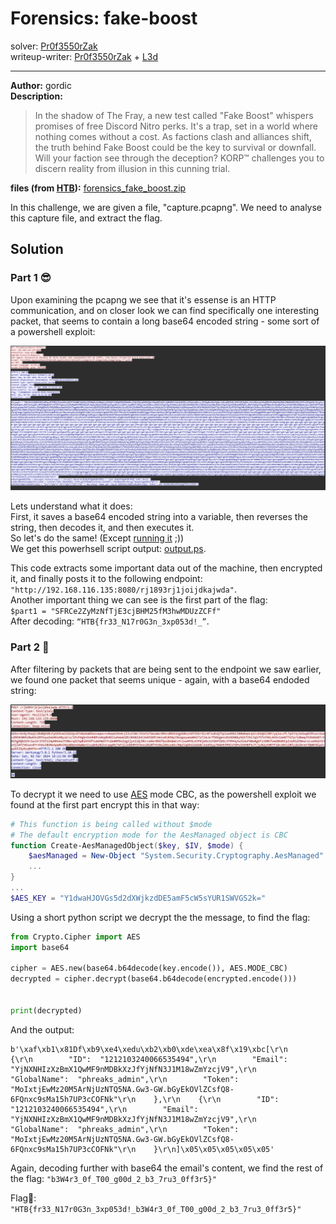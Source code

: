 
# Forensics: fake-boost
solver: [Pr0f3550rZak](https://github.com/Pr0f3550rZak)  
writeup-writer: [Pr0f3550rZak](https://github.com/Pr0f3550rZak) + [L3d](https://github.com/imL3d)
___
**Author:** gordic  
**Description:**
> In the shadow of The Fray, a new test called "Fake Boost" whispers promises of free Discord Nitro perks. It's a trap, set in a world where nothing comes without a cost. As factions clash and alliances shift, the truth behind Fake Boost could be the key to survival or downfall. Will your faction see through the deception? KORP™ challenges you to discern reality from illusion in this cunning trial.  

**files (from [HTB](https://github.com/hackthebox/cyber-apocalypse-2024)):** [forensics_fake_boost.zip](https://github.com/hackthebox/cyber-apocalypse-2024/raw/main/forensics/%5BEasy%5D%20Fake%20Boost/release/forensics_fake_boost.zip)

In this challenge, we are given a file, "capture.pcapng". We need to analyse this capture file, and extract the flag.

## Solution


### Part 1 😎

Upon examining the pcapng we see that it's essense is an HTTP communication, and on closer look we can find specifically one interesting packet, that seems to contain a long base64 encoded string - some sort of a powershell exploit:  

![screenshot1](_images/screenshot1.png)  

Lets understand what it does:  
First, it saves a base64 encoded string into a variable, then reverses the string, then decodes it, and then executes it.  
So let's do the same! (Except [running it](_images/ran.gif) ;))  
We get this powerhsell script output: [output.ps](files/output.ps1).  
  
This code extracts some important data out of the machine, then encrypted it, and finally posts it to the following endpoint: `"http://192.168.116.135:8080/rj1893rj1joijdkajwda"`.  
Another important thing we can see is the first part of the flag:  
`$part1 = "SFRCe2ZyMzNfTjE3cjBHM25fM3hwMDUzZCFf"`  
After decoding: `“HTB{fr33_N17r0G3n_3xp053d!_”`.  


### Part 2 🥂


After filtering by packets that are being sent to the endpoint we saw earlier, we found one packet that seems unique - again, with a base64 endoded string:

![screenshot2](_images/screenshot2.png)  

To decrypt it we need to use [AES](https://en.wikipedia.org/wiki/Advanced_Encryption_Standard) mode CBC, as the powershell exploit we found at the first part encrypt this in that way:  
```ps1
# This function is being called without $mode
# The default encryption mode for the AesManaged object is CBC
function Create-AesManagedObject($key, $IV, $mode) {
    $aesManaged = New-Object "System.Security.Cryptography.AesManaged"
    ...
}
...
$AES_KEY = "Y1dwaHJOVGs5d2dXWjkzdDE5amF5cW5sYUR1SWVGS2k="
```
Using a short python script we decrypt the the message, to find the flag:
```python
from Crypto.Cipher import AES
import base64

cipher = AES.new(base64.b64decode(key.encode()), AES.MODE_CBC)
decrypted = cipher.decrypt(base64.b64decode(encrypted.encode()))


print(decrypted)
```
And the output:  
```
b'\xaf\xb1\x81Df\xb9\xe4\xedu\xb2\xb0\xde\xea\x8f\x19\xbc[\r\n    {\r\n        "ID":  "1212103240066535494",\r\n        "Email":  "YjNXNHIzXzBmX1QwMF9nMDBkXzJfYjNfN3J1M18wZmYzcjV9",\r\n        "GlobalName":  "phreaks_admin",\r\n        "Token":  "MoIxtjEwMz20M5ArNjUzNTQ5NA.Gw3-GW.bGyEkOVlZCsfQ8-6FQnxc9sMa15h7UP3cCOFNk"\r\n    },\r\n    {\r\n        "ID":  "1212103240066535494",\r\n        "Email":  "YjNXNHIzXzBmX1QwMF9nMDBkXzJfYjNfN3J1M18wZmYzcjV9",\r\n        "GlobalName":  "phreaks_admin",\r\n        "Token":  "MoIxtjEwMz20M5ArNjUzNTQ5NA.Gw3-GW.bGyEkOVlZCsfQ8-6FQnxc9sMa15h7UP3cCOFNk"\r\n    }\r\n]\x05\x05\x05\x05\x05'
```
Again, decoding further with base64 the email's content, we find the rest of the flag: `"b3W4r3_0f_T00_g00d_2_b3_7ru3_0ff3r5}"`  
  
Flag🚩:  
`"HTB{fr33_N17r0G3n_3xp053d!_b3W4r3_0f_T00_g00d_2_b3_7ru3_0ff3r5}"`  
